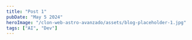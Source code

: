 ```yaml
---
title: "Post 1"
pubDate: "May 5 2024"
heroImage: "/clon-web-astro-avanzado/assets/blog-placeholder-1.jpg"
tags: ["AI", "Dev"]
---
```


